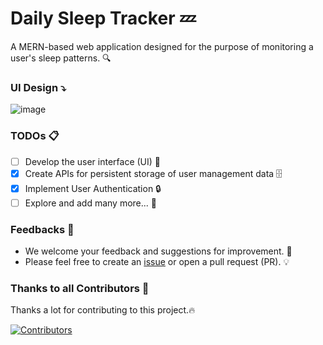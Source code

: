 # Daily Sleep Tracker 💤
A MERN-based web application designed for the purpose of monitoring a user's sleep patterns. 🔍 

### UI Design ⤵️
![image](https://github.com/SandeepUrankar/daily-sleep-tracker/assets/66010653/392d0efc-29e2-4316-874e-ed5405035a5d)

### TODOs 📋 
- [ ] Develop the user interface (UI) 🎨
- [X] Create APIs for persistent storage of user management data 🗄️
- [X] Implement User Authentication 🔒
- [ ] Explore and add many more... 🔄

### Feedbacks 📣
- We welcome your feedback and suggestions for improvement. 🙏
- Please feel free to create an [issue](https://github.com/SandeepUrankar/daily-sleep-tracker/issues/new) or open a pull request (PR). 💡

### Thanks to all Contributors 💪

Thanks a lot for contributing to this project.🔥

[![Contributors](https://contrib.rocks/image?repo=SandeepUrankar/daily-sleep-tracker)](https://github.com/SandeepUrankar/daily-sleep-tracker/graphs/contributors)
